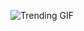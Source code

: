 
<!-- GIF_SECTION -->
![Trending GIF](https://media2.giphy.com/media/v1.Y2lkPThiYjIxNzcyMm1jZWFmYjRyZzkzYWtkNG12aWk5dWg3NzlxNjVqOGo0bzFrcGRieiZlcD12MV9naWZzX3NlYXJjaCZjdD1n/l46Cwg6ypqAgfseIg/giphy.gif)
<!-- END_GIF_SECTION -->
